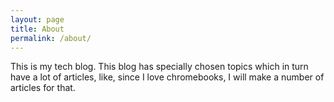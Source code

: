 ```yaml
---
layout: page
title: About
permalink: /about/
---
```


This is my tech blog. This blog has specially chosen topics which in turn have a lot of articles, like, since I love chromebooks, I will make a number of articles for that.